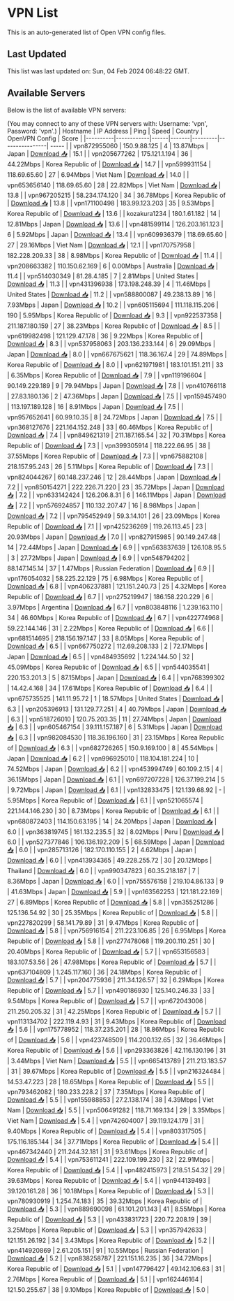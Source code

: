# VPN List

This is an auto-generated list of Open VPN config files.

## Last Updated

This list was last updated on: Sun, 04 Feb 2024 06:48:22 GMT.

## Available Servers

Below is the list of available VPN servers:

(You may connect to any of these VPN servers with: Username: 'vpn', Password: 'vpn'.)
| Hostname | IP Address | Ping | Speed | Country | OpenVPN Config | Score |
|----------|------------|------|-------|---------|----------------| ----- |
| vpn872955060 | 150.9.88.125 | 4 | 13.87Mbps | Japan | [Download 📥](./configs/server_0_JP.ovpn) | 15.1 |
| vpn205677262 | 175.121.1.194 | 36 | 44.22Mbps | Korea Republic of | [Download 📥](./configs/server_1_KR.ovpn) | 14.7 |
| vpn599931154 | 118.69.65.60 | 27 | 6.94Mbps | Viet Nam | [Download 📥](./configs/server_2_VN.ovpn) | 14.0 |
| vpn653656140 | 118.69.65.60 | 28 | 22.82Mbps | Viet Nam | [Download 📥](./configs/server_3_VN.ovpn) | 13.8 |
| vpn967205215 | 58.234.174.120 | 34 | 36.78Mbps | Korea Republic of | [Download 📥](./configs/server_4_KR.ovpn) | 13.8 |
| vpn171100498 | 183.99.123.203 | 35 | 9.53Mbps | Korea Republic of | [Download 📥](./configs/server_5_KR.ovpn) | 13.6 |
| kozakura1234 | 180.1.61.182 | 14 | 12.81Mbps | Japan | [Download 📥](./configs/server_6_JP.ovpn) | 13.6 |
| vpn481599114 | 126.203.161.123 | 6 | 5.92Mbps | Japan | [Download 📥](./configs/server_7_JP.ovpn) | 13.4 |
| vpn609936379 | 118.69.65.60 | 27 | 29.16Mbps | Viet Nam | [Download 📥](./configs/server_8_VN.ovpn) | 12.1 |
| vpn170757958 | 182.228.209.33 | 38 | 8.98Mbps | Korea Republic of | [Download 📥](./configs/server_9_KR.ovpn) | 11.4 |
| vpn208663382 | 110.150.62.169 | 6 | 0.00Mbps | Australia | [Download 📥](./configs/server_10_AU.ovpn) | 11.4 |
| vpn514030349 | 81.28.4.185 | 7 | 2.81Mbps | United States | [Download 📥](./configs/server_11_US.ovpn) | 11.3 |
| vpn431396938 | 173.198.248.39 | 4 | 11.46Mbps | United States | [Download 📥](./configs/server_12_US.ovpn) | 11.2 |
| vpn588800087 | 49.238.13.89 | 16 | 7.93Mbps | Japan | [Download 📥](./configs/server_13_JP.ovpn) | 10.2 |
| vpn605115694 | 111.118.115.206 | 190 | 5.95Mbps | Korea Republic of | [Download 📥](./configs/server_14_KR.ovpn) | 9.3 |
| vpn922537358 | 211.187.180.159 | 27 | 38.23Mbps | Korea Republic of | [Download 📥](./configs/server_15_KR.ovpn) | 8.5 |
| vpn619982498 | 121.129.47.178 | 36 | 9.22Mbps | Korea Republic of | [Download 📥](./configs/server_16_KR.ovpn) | 8.3 |
| vpn537958063 | 203.136.233.144 | 6 | 29.09Mbps | Japan | [Download 📥](./configs/server_17_JP.ovpn) | 8.0 |
| vpn667675621 | 118.36.167.4 | 29 | 74.89Mbps | Korea Republic of | [Download 📥](./configs/server_18_KR.ovpn) | 8.0 |
| vpn621971981 | 183.101.151.211 | 33 | 6.35Mbps | Korea Republic of | [Download 📥](./configs/server_19_KR.ovpn) | 7.9 |
| vpn119196604 | 90.149.229.189 | 9 | 79.94Mbps | Japan | [Download 📥](./configs/server_20_JP.ovpn) | 7.8 |
| vpn410766118 | 27.83.180.136 | 2 | 47.36Mbps | Japan | [Download 📥](./configs/server_21_JP.ovpn) | 7.5 |
| vpn159457490 | 113.197.189.128 | 16 | 8.91Mbps | Japan | [Download 📥](./configs/server_22_JP.ovpn) | 7.5 |
| vpn957652641 | 60.99.10.35 | 8 | 24.72Mbps | Japan | [Download 📥](./configs/server_23_JP.ovpn) | 7.5 |
| vpn368127676 | 221.164.152.248 | 33 | 60.46Mbps | Korea Republic of | [Download 📥](./configs/server_24_KR.ovpn) | 7.4 |
| vpn849621319 | 211.187.165.54 | 32 | 70.31Mbps | Korea Republic of | [Download 📥](./configs/server_25_KR.ovpn) | 7.3 |
| vpn399305914 | 118.222.66.95 | 38 | 37.55Mbps | Korea Republic of | [Download 📥](./configs/server_26_KR.ovpn) | 7.3 |
| vpn675882108 | 218.157.95.243 | 26 | 5.11Mbps | Korea Republic of | [Download 📥](./configs/server_27_KR.ovpn) | 7.3 |
| vpn824044267 | 60.148.237.246 | 12 | 28.44Mbps | Japan | [Download 📥](./configs/server_28_JP.ovpn) | 7.2 |
| vpn850154271 | 222.226.71.220 | 23 | 35.72Mbps | Japan | [Download 📥](./configs/server_29_JP.ovpn) | 7.2 |
| vpn633142424 | 126.206.8.31 | 6 | 146.11Mbps | Japan | [Download 📥](./configs/server_30_JP.ovpn) | 7.2 |
| vpn576924857 | 110.132.207.47 | 16 | 8.98Mbps | Japan | [Download 📥](./configs/server_31_JP.ovpn) | 7.2 |
| vpn795452949 | 59.3.14.101 | 26 | 23.09Mbps | Korea Republic of | [Download 📥](./configs/server_32_KR.ovpn) | 7.1 |
| vpn425236269 | 119.26.113.45 | 23 | 20.93Mbps | Japan | [Download 📥](./configs/server_33_JP.ovpn) | 7.0 |
| vpn827915985 | 90.149.247.48 | 14 | 72.44Mbps | Japan | [Download 📥](./configs/server_34_JP.ovpn) | 6.9 |
| vpn563837639 | 126.108.95.5 | 3 | 27.72Mbps | Japan | [Download 📥](./configs/server_35_JP.ovpn) | 6.9 |
| vpn548794202 | 88.147.145.14 | 37 | 1.47Mbps | Russian Federation | [Download 📥](./configs/server_36_RU.ovpn) | 6.9 |
| vpn176054032 | 58.225.22.129 | 75 | 6.98Mbps | Korea Republic of | [Download 📥](./configs/server_37_KR.ovpn) | 6.8 |
| vpn406237881 | 121.151.240.73 | 25 | 4.32Mbps | Korea Republic of | [Download 📥](./configs/server_38_KR.ovpn) | 6.7 |
| vpn275219947 | 186.158.220.229 | 6 | 3.97Mbps | Argentina | [Download 📥](./configs/server_39_AR.ovpn) | 6.7 |
| vpn803848116 | 1.239.163.110 | 34 | 46.60Mbps | Korea Republic of | [Download 📥](./configs/server_40_KR.ovpn) | 6.7 |
| vpn422774968 | 59.22.144.146 | 31 | 2.22Mbps | Korea Republic of | [Download 📥](./configs/server_41_KR.ovpn) | 6.6 |
| vpn681514695 | 218.156.197.147 | 33 | 8.05Mbps | Korea Republic of | [Download 📥](./configs/server_42_KR.ovpn) | 6.5 |
| vpn667750272 | 112.69.208.133 | 2 | 72.17Mbps | Japan | [Download 📥](./configs/server_43_JP.ovpn) | 6.5 |
| vpn484935692 | 1.224.144.50 | 32 | 45.09Mbps | Korea Republic of | [Download 📥](./configs/server_44_KR.ovpn) | 6.5 |
| vpn544035541 | 220.153.201.3 | 5 | 87.15Mbps | Japan | [Download 📥](./configs/server_45_JP.ovpn) | 6.4 |
| vpn768399302 | 14.42.4.168 | 34 | 17.61Mbps | Korea Republic of | [Download 📥](./configs/server_46_KR.ovpn) | 6.4 |
| vpn675735525 | 141.11.95.72 | 1 | 18.57Mbps | United States | [Download 📥](./configs/server_47_US.ovpn) | 6.3 |
| vpn205396913 | 131.129.77.251 | 4 | 40.79Mbps | Japan | [Download 📥](./configs/server_48_JP.ovpn) | 6.3 |
| vpn518726010 | 120.75.203.35 | 11 | 27.74Mbps | Japan | [Download 📥](./configs/server_49_JP.ovpn) | 6.3 |
| vpn605467154 | 39.111.157.187 | 6 | 5.31Mbps | Japan | [Download 📥](./configs/server_50_JP.ovpn) | 6.3 |
| vpn982084530 | 118.36.196.160 | 31 | 23.15Mbps | Korea Republic of | [Download 📥](./configs/server_51_KR.ovpn) | 6.3 |
| vpn682726265 | 150.9.169.100 | 8 | 45.54Mbps | Japan | [Download 📥](./configs/server_52_JP.ovpn) | 6.2 |
| vpn996925010 | 118.104.181.224 | 10 | 74.52Mbps | Japan | [Download 📥](./configs/server_53_JP.ovpn) | 6.2 |
| vpn453994749 | 60.109.2.15 | 4 | 36.15Mbps | Japan | [Download 📥](./configs/server_54_JP.ovpn) | 6.1 |
| vpn697207228 | 126.37.199.214 | 5 | 9.72Mbps | Japan | [Download 📥](./configs/server_55_JP.ovpn) | 6.1 |
| vpn132833475 | 121.139.68.92 | - | 5.95Mbps | Korea Republic of | [Download 📥](./configs/server_56_KR.ovpn) | 6.1 |
| vpn521065574 | 221.144.146.230 | 30 | 8.73Mbps | Korea Republic of | [Download 📥](./configs/server_57_KR.ovpn) | 6.1 |
| vpn680872403 | 114.150.63.195 | 14 | 24.20Mbps | Japan | [Download 📥](./configs/server_58_JP.ovpn) | 6.0 |
| vpn363819745 | 161.132.235.5 | 32 | 8.02Mbps | Peru | [Download 📥](./configs/server_59_PE.ovpn) | 6.0 |
| vpn527377846 | 106.136.192.209 | 5 | 68.59Mbps | Japan | [Download 📥](./configs/server_60_JP.ovpn) | 6.0 |
| vpn285713126 | 182.170.110.155 | 2 | 4.62Mbps | Japan | [Download 📥](./configs/server_61_JP.ovpn) | 6.0 |
| vpn413934365 | 49.228.255.72 | 30 | 20.12Mbps | Thailand | [Download 📥](./configs/server_62_TH.ovpn) | 6.0 |
| vpn990347823 | 60.35.218.187 | 7 | 8.36Mbps | Japan | [Download 📥](./configs/server_63_JP.ovpn) | 6.0 |
| vpn755576158 | 219.104.86.133 | 9 | 41.63Mbps | Japan | [Download 📥](./configs/server_64_JP.ovpn) | 5.9 |
| vpn163562253 | 121.181.22.169 | 27 | 6.89Mbps | Korea Republic of | [Download 📥](./configs/server_65_KR.ovpn) | 5.8 |
| vpn355251286 | 125.136.54.92 | 30 | 25.35Mbps | Korea Republic of | [Download 📥](./configs/server_66_KR.ovpn) | 5.8 |
| vpn227820299 | 58.141.79.89 | 31 | 9.47Mbps | Korea Republic of | [Download 📥](./configs/server_67_KR.ovpn) | 5.8 |
| vpn756916154 | 211.223.106.85 | 26 | 6.95Mbps | Korea Republic of | [Download 📥](./configs/server_68_KR.ovpn) | 5.8 |
| vpn277478068 | 119.200.110.251 | 30 | 20.40Mbps | Korea Republic of | [Download 📥](./configs/server_69_KR.ovpn) | 5.7 |
| vpn653156583 | 183.107.53.56 | 26 | 47.98Mbps | Korea Republic of | [Download 📥](./configs/server_70_KR.ovpn) | 5.7 |
| vpn637104809 | 1.245.117.160 | 36 | 24.18Mbps | Korea Republic of | [Download 📥](./configs/server_71_KR.ovpn) | 5.7 |
| vpn204775936 | 211.34.126.57 | 32 | 6.29Mbps | Korea Republic of | [Download 📥](./configs/server_72_KR.ovpn) | 5.7 |
| vpn490186930 | 125.140.246.33 | 33 | 9.54Mbps | Korea Republic of | [Download 📥](./configs/server_73_KR.ovpn) | 5.7 |
| vpn672043006 | 211.250.205.32 | 31 | 42.25Mbps | Korea Republic of | [Download 📥](./configs/server_74_KR.ovpn) | 5.7 |
| vpn113134702 | 222.119.4.93 | 31 | 9.43Mbps | Korea Republic of | [Download 📥](./configs/server_75_KR.ovpn) | 5.6 |
| vpn175778952 | 118.37.235.201 | 28 | 18.86Mbps | Korea Republic of | [Download 📥](./configs/server_76_KR.ovpn) | 5.6 |
| vpn423748509 | 114.200.132.65 | 32 | 36.46Mbps | Korea Republic of | [Download 📥](./configs/server_77_KR.ovpn) | 5.6 |
| vpn293363826 | 42.116.130.196 | 31 | 3.44Mbps | Viet Nam | [Download 📥](./configs/server_78_VN.ovpn) | 5.5 |
| vpn665413789 | 211.213.183.57 | 31 | 39.67Mbps | Korea Republic of | [Download 📥](./configs/server_79_KR.ovpn) | 5.5 |
| vpn216324484 | 14.53.47.223 | 28 | 18.65Mbps | Korea Republic of | [Download 📥](./configs/server_80_KR.ovpn) | 5.5 |
| vpn793462082 | 180.233.228.2 | 37 | 7.35Mbps | Korea Republic of | [Download 📥](./configs/server_81_KR.ovpn) | 5.5 |
| vpn155988853 | 27.2.138.174 | 38 | 4.39Mbps | Viet Nam | [Download 📥](./configs/server_82_VN.ovpn) | 5.5 |
| vpn506491282 | 118.71.169.134 | 29 | 3.35Mbps | Viet Nam | [Download 📥](./configs/server_83_VN.ovpn) | 5.4 |
| vpn742604007 | 39.119.124.179 | 31 | 9.40Mbps | Korea Republic of | [Download 📥](./configs/server_84_KR.ovpn) | 5.4 |
| vpn803317505 | 175.116.185.144 | 34 | 37.71Mbps | Korea Republic of | [Download 📥](./configs/server_85_KR.ovpn) | 5.4 |
| vpn467342440 | 211.244.32.181 | 31 | 93.61Mbps | Korea Republic of | [Download 📥](./configs/server_86_KR.ovpn) | 5.4 |
| vpn753611241 | 222.109.199.230 | 32 | 22.91Mbps | Korea Republic of | [Download 📥](./configs/server_87_KR.ovpn) | 5.4 |
| vpn482415973 | 218.51.54.32 | 29 | 39.63Mbps | Korea Republic of | [Download 📥](./configs/server_88_KR.ovpn) | 5.4 |
| vpn944139493 | 39.120.161.28 | 36 | 10.18Mbps | Korea Republic of | [Download 📥](./configs/server_89_KR.ovpn) | 5.3 |
| vpn780930919 | 1.254.74.183 | 35 | 39.32Mbps | Korea Republic of | [Download 📥](./configs/server_90_KR.ovpn) | 5.3 |
| vpn889690098 | 61.101.201.143 | 41 | 8.55Mbps | Korea Republic of | [Download 📥](./configs/server_91_KR.ovpn) | 5.3 |
| vpn433831723 | 220.72.208.19 | 39 | 3.25Mbps | Korea Republic of | [Download 📥](./configs/server_92_KR.ovpn) | 5.3 |
| vpn357942633 | 121.151.26.192 | 34 | 3.43Mbps | Korea Republic of | [Download 📥](./configs/server_93_KR.ovpn) | 5.2 |
| vpn414920869 | 2.61.205.151 | 91 | 10.55Mbps | Russian Federation | [Download 📥](./configs/server_94_RU.ovpn) | 5.2 |
| vpn838258787 | 221.151.16.235 | 36 | 34.72Mbps | Korea Republic of | [Download 📥](./configs/server_95_KR.ovpn) | 5.1 |
| vpn147796427 | 49.142.106.63 | 31 | 2.76Mbps | Korea Republic of | [Download 📥](./configs/server_96_KR.ovpn) | 5.1 |
| vpn162446164 | 121.50.255.67 | 38 | 9.10Mbps | Korea Republic of | [Download 📥](./configs/server_97_KR.ovpn) | 5.0 |
